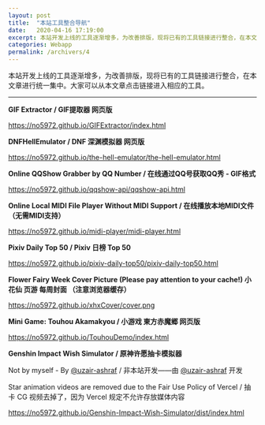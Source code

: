 ```yaml
---
layout: post
title:  "本站工具整合导航"
date:   2020-04-16 17:19:00
excerpt: 本站开发上线的工具逐渐增多，为改善排版，现将已有的工具链接进行整合，在本文章进行统一集中。大家可以从本文章点击链接进入相应的工具。
categories: Webapp
permalink: /archivers/4
---
```


本站开发上线的工具逐渐增多，为改善排版，现将已有的工具链接进行整合，在本文章进行统一集中。大家可以从本文章点击链接进入相应的工具。

---

**GIF Extractor / GIF提取器 网页版**

<a href="/GIFExtractor/index.html" target="_blank">https://no5972.github.io/GIFExtractor/index.html</a>

**DNFHellEmulator / DNF 深渊模拟器 网页版**

<a href="/the-hell-emulator/the-hell-emulator.html" target="_blank">https://no5972.github.io/the-hell-emulator/the-hell-emulator.html</a>

**Online QQShow Grabber by QQ Number / 在线通过QQ号获取QQ秀 - GIF格式**

<a href="/qqshow-api/qqshow-api.html" target="_blank">https://no5972.github.io/qqshow-api/qqshow-api.html</a>

**Online Local MIDI File Player Without MIDI Support / 在线播放本地MIDI文件（无需MIDI支持）**

<a href="/midi-player/midi-player.html" target="_blank">https://no5972.github.io/midi-player/midi-player.html</a>

**Pixiv Daily Top 50 / Pixiv 日榜 Top 50**

<a href="/pixiv-daily-top50/pixiv-daily-top50.html" target="_blank">https://no5972.github.io/pixiv-daily-top50/pixiv-daily-top50.html</a>

**Flower Fairy Week Cover Picture (Please pay attention to your cache!) 小花仙 页游 每周封面 （注意浏览器缓存）**

<a href="/xhxCover/cover.png" target="_blank">https://no5972.github.io/xhxCover/cover.png</a>

**Mini Game: Touhou Akamakyou / 小游戏 東方赤魔郷 网页版**

<a href="/TouhouDemo/index.html" target="_blank">https://no5972.github.io/TouhouDemo/index.html</a>

**Genshin Impact Wish Simulator / 原神许愿抽卡模拟器**

Not by myself - By [@uzair-ashraf](https://github.com/uzair-ashraf/genshin-impact-wish-simulator) / 非本站开发——由 [@uzair-ashraf](https://github.com/uzair-ashraf/genshin-impact-wish-simulator) 开发

Star animation videos are removed due to the Fair Use Policy of Vercel / 抽卡 CG 视频去掉了，因为 Vercel 规定不允许存放媒体内容

<a href="/Genshin-Impact-Wish-Simulator/dist/index.html" target="_blank">https://no5972.github.io/Genshin-Impact-Wish-Simulator/dist/index.html</a>